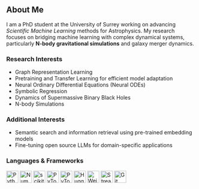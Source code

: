 ## About Me  

I am a PhD student at the University of Surrey working on advancing *Scientific Machine Learning* methods for Astrophysics. My research focuses on bridging machine learning with complex dynamical systems, particularly **N-body gravitational simulations** and galaxy merger dynamics.  

### Research Interests
- Graph Representation Learning  
- Pretraining and Transfer Learning for efficient model adaptation
- Neural Ordinary Differential Equations (Neural ODEs)  
- Symbolic Regression  
- Dynamics of Supermassive Binary Black Holes
- N-body Simulations

### Additional Interests
- Semantic search and information retrieval using pre-trained embedding models
- Fine-tuning open source LLMs for domain-specific applications

### Languages & Frameworks

[<img src="https://cdn.jsdelivr.net/gh/devicons/devicon/icons/python/python-original.svg" height="32" alt="Python" />](https://python.org/)
[<img src="https://upload.wikimedia.org/wikipedia/commons/3/31/NumPy_logo_2020.svg" height="32" alt="NumPy" />](https://numpy.org/)
[<img src="https://cdn.jsdelivr.net/gh/devicons/devicon/icons/scikit-learn/scikit-learn-original.svg" height="32" alt="scikit-learn" />](https://scikit-learn.org/)
[<img src="https://cdn.jsdelivr.net/gh/devicons/devicon/icons/pytorch/pytorch-original.svg" height="32" alt="PyTorch" />](https://pytorch.org/)
[<img src="https://pytorch-lightning.readthedocs.io/en/latest/_static/logo.svg" height="32" alt="PyTorch Lightning" />](https://lightning.ai/)
[<img src="https://huggingface.co/front/assets/huggingface_logo-noborder.svg" height="32" alt="Hugging Face" />](https://huggingface.co/)
[<img src="https://wandb.ai/favicon.svg" height="32" alt="Weights & Biases" />](https://wandb.ai/)
[<img src="https://streamlit.io/images/brand/streamlit-logo-primary-colormark-darktext.svg" height="32" alt="Streamlit" />](https://streamlit.io/)
[<img src="https://cdn.jsdelivr.net/gh/devicons/devicon/icons/git/git-plain.svg" height="32" alt="Git" />](https://git-scm.com/)



<!---
julian-8897/julian-8897 is a ✨ special ✨ repository because its `README.md` (this file) appears on your GitHub profile.
You can click the Preview link to take a look at your changes.
--->


